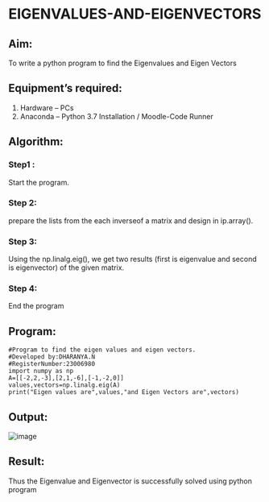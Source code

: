 # EIGENVALUES-AND-EIGENVECTORS
## Aim:
To write a python program to find the Eigenvalues and Eigen Vectors
## Equipment’s required:
1. 	Hardware – PCs
2. 	Anaconda – Python 3.7 Installation / Moodle-Code Runner
## Algorithm:
### Step1 : 
Start the program.

### Step 2: 
prepare the lists from the each inverseof a matrix and design in ip.array().

### Step 3: 
Using the np.linalg.eig(),  we get two results (first is eigenvalue and second is eigenvector) of the given matrix.

### Step 4: 
End the program

## Program:
```
#Program to find the eigen values and eigen vectors.
#Developed by:DHARANYA.N
#RegisterNumber:23006980
import numpy as np
A=[[-2,2,-3],[2,1,-6],[-1,-2,0]]
values,vectors=np.linalg.eig(A)
print("Eigen values are",values,"and Eigen Vectors are",vectors)
```
## Output:
![image](https://github.com/Rithikachezhian/EIGENVALUES-AND-EIGENVECTORS/assets/145742406/6a0babec-bf11-4220-b265-ccfc9003a316)

## Result:
Thus the Eigenvalue and Eigenvector is successfully solved using python program
